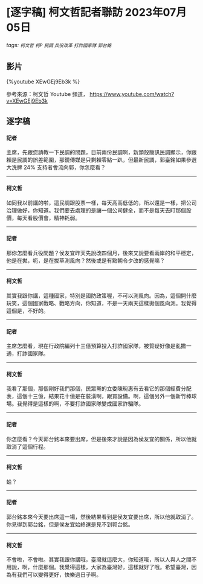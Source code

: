 # [逐字稿] 柯文哲記者聯訪 2023年07月05日

###### tags: `柯文哲` `柯P` `民調` `兵役改革` `打詐國家隊` `郭台銘`

## 影片

{%youtube XEwGEj9Eb3k %}

參考來源：柯文哲 Youtube 頻道， https://www.youtube.com/watch?v=XEwGEj9Eb3k


## 逐字稿

#### 記者

主席，先跟您請教一下民調的問題，目前兩份民調啊，新頭殼簡訊民調顯示，你跟賴是民調的誤差範圍，那鏡傳媒是只剩賴零點一趴，但最新民調，郭臺銘如果參選大洗牌 24% 支持者會流向郭，你怎麼看？

---

#### 柯文哲

如同我以前講的啦，這民調跟股票一樣，每天高高低低的，所以還是一樣，把公司治理做好，你知道。我們要去處理的是讓一個公司健全，而不是每天去盯那個股價，每天看股價會，精神耗弱。

---

#### 記者

那你怎麼看兵役問題？侯友宜昨天先說改四個月，後來又說要看兩岸的和平穩定，他是在拋，呃，是在拔草測風向？然後或是有點朝令夕改的感覺嘛？

---

#### 柯文哲

其實我跟你講，這種國家，特別是國防政策喔，不可以測風向。因為，這個開什麼玩笑，這個國家戰略、戰略方向，你知道，不是一天兩天這樣拋個風向測。我覺得這個是，不好的。

---

#### 記者

主席怎麼看，現在行政院編列十三億預算投入打詐國家隊，被質疑好像是亂撒一通，打詐國家隊。

---

#### 柯文哲

我看了那個，那個剛好我們那個，民眾黨的立委陳琬惠有去看它的那個經費分配表，這個十三億，結果花十億是在裝潢啊，跟買設備。啊，這個另外一個新竹棒球場。我覺得是這樣的啊，不要打詐國家隊變成國家詐騙隊。

---

#### 記者

你怎麼看？今天郭台銘本來要出席，但是後來才說是因為侯友宜的關係，所以他就取消了這個行程。

---

#### 柯文哲

蛤？

---

#### 記者


郭台銘本來今天要出席這一場，然後結果看到是侯友宜要出席，所以他就取消了。你見得到郭台銘，但是侯友宜始終還是見不到郭台銘。

---

#### 柯文哲

不會啦，不會啦。其實我跟你講哦，臺灣就這麼大，你知道哦，所以人與人之間不用說，啊，什麼那個。我覺得這樣，大家為臺灣好，這樣就好了哦。希望臺灣，因為有我們可以變得更好，快樂過日子啊。
 